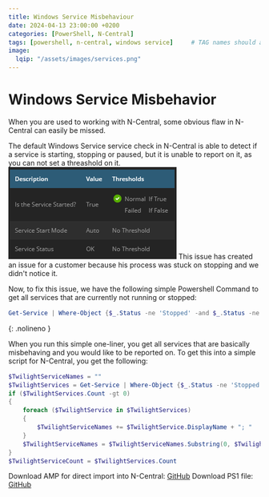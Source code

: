 ```yaml
---
title: Windows Service Misbehaviour
date: 2024-04-13 23:00:00 +0200
categories: [PowerShell, N-Central]
tags: [powershell, n-central, windows service]     # TAG names should always be lowercase
image:
  lqip: "/assets/images/services.png"
---
```

# Windows Service Misbehavior

When you are used to working with N-Central, some obvious flaw in N-Central can easily be missed.

The default Windows Service service check in N-Central is able to detect if a service is starting, stopping or paused, but it is unable to report on it, as you can not set a threashold on it.
![img-description](/assets/images/N-Central-Windows-Service.png)
This issue has created an issue for a customer because his process was stuck on stopping and we didn't notice it.

Now, to fix this issue, we have the following simple Powershell Command to get all services that are currently not running or stopped:
```PowerShell
Get-Service | Where-Object {$_.Status -ne 'Stopped' -and $_.Status -ne 'Running'}
```
{: .nolineno }

When you run this simple one-liner, you get all services that are basically misbehaving and you would like to be reported on.
To get this into a simple script for N-Central, you get the following:
```PowerShell
$TwilightServiceNames = ""
$TwilightServices = Get-Service | Where-Object {$_.Status -ne 'Stopped' -and $_.Status -ne 'Running'}
if ($TwilightServices.Count -gt 0)
{
    foreach ($TwilightService in $TwilightServices)
    {
        $TwilightServiceNames += $TwilightService.DisplayName + "; "
    }
    $TwilightServiceNames = $TwilightServiceNames.Substring(0, $TwilightServiceNames.Length -2)
}
$TwilightServiceCount = $TwilightServices.Count
```

Download AMP for direct import into N-Central: [GitHub](https://github.com/eagle00789/N-Central/blob/master/Windows%20Service%20Misbehaviour/Windows%20Services%20Misbehaviour.amp)
Download PS1 file: [GitHub](https://github.com/eagle00789/N-Central/blob/master/Windows%20Service%20Misbehaviour/Windows%20Services%20Misbehaviour.ps1)